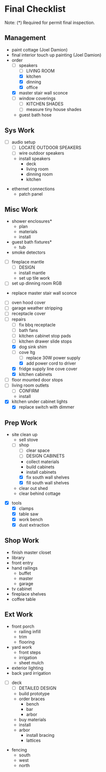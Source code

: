 # Final Checklist

Note: (*) Required for permit final inspection.

## Management

- paint cottage (Joel Damion)
- final interior touch up painting (Joel Damion)
- order
  - [ ] speakers
    - [ ] LIVING ROOM
    - [x] kitchen
    - [x] dinning
    - [x] office
  - [x] master stair wall sconce
  - [ ] window coverings
    - [ ] KITCHEN SHADES
    - [ ] measure tiny house shades
  - guest bath hose

## Sys Work

- [ ] audio setup
  - [ ] LOCATE OUTDOOR SPEAKERS
  - [ ] wire outdoor speakers
  - install speakers
    - deck
    - living room
    - dinning room
    - kitchen
- ethernet connections
  - patch panel

## Misc Work

- shower enclosures*
  - plan
  - materials
  - install
- guest bath fixtures*
  - tub
- smoke detectors
- [ ] fireplace mantle
  - [ ] DESIGN
  - install mantle
  - set up tile work
- [ ] set up dinning room RGB
- replace master stair wall sconce
- [ ] oven hood cover
- [ ] garage weather stripping
- [ ] receptacle cover
- [ ] repairs
  - [ ] fix bbq receptacle
  - [ ] bath fans
  - [ ] kitchen cabinet stop pads
  - [ ] kitchen drawer slide stops
  - [x] dog sink shim
  - [ ] cove ltg
    - [ ] replace 30W power supply
    - [x] add power cord to driver
  - [x] fridge supply line cove cover
  - [x] kitchen cabinets
- [ ] floor mounted door stops
- [ ] living room outlets
  - [ ] CONFIRM
  - install
- [x] kitchen under cabinet lights
  - [x] replace switch with dimmer

## Prep Work

- site clean up
  - sell stove
  - [ ] shop
    - [ ] clear space
    - [ ] DESIGN CABINETS
    - collect materials
    - build cabinets
    - install cabinets
    - [x] fix south wall shelves
    - [x] fill south wall shelves
  - clear out shed
  - clear behind cottage
- [x] tools
  - [x] clamps
  - [x] table saw
  - [x] work bench
  - [x] dust extraction

## Shop Work

- finish master closet
- library
- front entry
- hand railings
  - buffet
  - master
  - garage
- tv cabinet
- fireplace shelves
- coffee table

## Ext Work

- front porch 
  - railing infill
  - trim
  - flooring
- yard work
  - front steps
  - irrigation
  - sheet mulch
- exterior lighting
- back yard irrigation
- [ ] deck
  - [ ] DETAILED DESIGN
  - build prototype
  - order braces
    - bench
    - bar
    - arbor
  - buy materials
  - install
  - arbor
    - install bracing
    - lattices
- fencing
  - south
  - west
  - north



